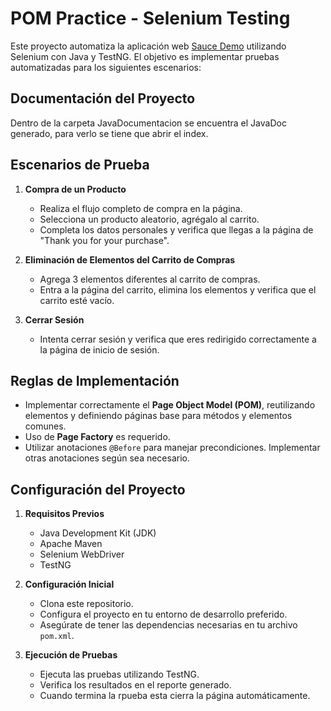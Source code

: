 # POM Practice - Selenium Testing

Este proyecto automatiza la aplicación web [Sauce Demo](https://www.saucedemo.com/) utilizando Selenium con Java y TestNG. El objetivo es implementar pruebas automatizadas para los siguientes escenarios:

## Documentación del Proyecto

Dentro de la carpeta JavaDocumentacion se encuentra el JavaDoc generado, para verlo se tiene que abrir el index.

## Escenarios de Prueba

1. **Compra de un Producto**
   - Realiza el flujo completo de compra en la página.
   - Selecciona un producto aleatorio, agrégalo al carrito.
   - Completa los datos personales y verifica que llegas a la página de "Thank you for your purchase".

2. **Eliminación de Elementos del Carrito de Compras**
   - Agrega 3 elementos diferentes al carrito de compras.
   - Entra a la página del carrito, elimina los elementos y verifica que el carrito esté vacío.

3. **Cerrar Sesión**
   - Intenta cerrar sesión y verifica que eres redirigido correctamente a la página de inicio de sesión.

## Reglas de Implementación

- Implementar correctamente el **Page Object Model (POM)**, reutilizando elementos y definiendo páginas base para métodos y elementos comunes.
- Uso de **Page Factory** es requerido.
- Utilizar anotaciones `@Before` para manejar precondiciones. Implementar otras anotaciones según sea necesario.

## Configuración del Proyecto

1. **Requisitos Previos**
   - Java Development Kit (JDK)
   - Apache Maven
   - Selenium WebDriver
   - TestNG

2. **Configuración Inicial**
   - Clona este repositorio.
   - Configura el proyecto en tu entorno de desarrollo preferido.
   - Asegúrate de tener las dependencias necesarias en tu archivo `pom.xml`.

3. **Ejecución de Pruebas**
   - Ejecuta las pruebas utilizando TestNG.
   - Verifica los resultados en el reporte generado.
   - Cuando termina la rpueba esta cierra la página automáticamente.

     
